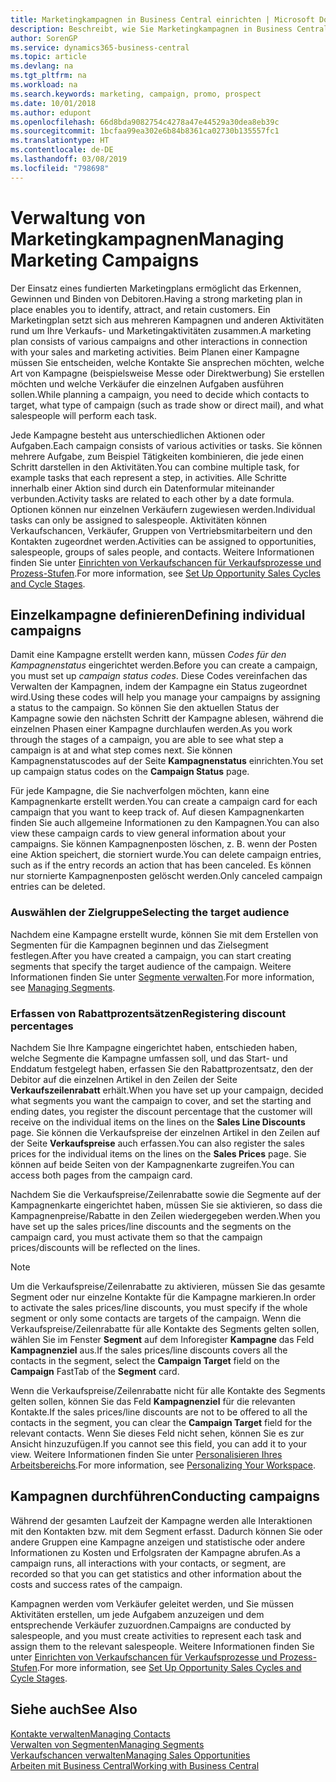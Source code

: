 ```yaml
---
title: Marketingkampagnen in Business Central einrichten | Microsoft Docs
description: Beschreibt, wie Sie Marketingkampagnen in Business Central einrichten und ausführen, um potenzielle Kunden zu identifizieren und Kunden zu behalten.
author: SorenGP
ms.service: dynamics365-business-central
ms.topic: article
ms.devlang: na
ms.tgt_pltfrm: na
ms.workload: na
ms.search.keywords: marketing, campaign, promo, prospect
ms.date: 10/01/2018
ms.author: edupont
ms.openlocfilehash: 66d8bda9082754c4278a47e44529a30dea8eb39c
ms.sourcegitcommit: 1bcfaa99ea302e6b84b8361ca02730b135557fc1
ms.translationtype: HT
ms.contentlocale: de-DE
ms.lasthandoff: 03/08/2019
ms.locfileid: "798698"
---
```

# <a name="managing-marketing-campaigns"></a><span data-ttu-id="8d449-103">Verwaltung von Marketingkampagnen</span><span class="sxs-lookup"><span data-stu-id="8d449-103">Managing Marketing Campaigns</span></span>
<span data-ttu-id="8d449-104">Der Einsatz eines fundierten Marketingplans ermöglicht das Erkennen, Gewinnen und Binden von Debitoren.</span><span class="sxs-lookup"><span data-stu-id="8d449-104">Having a strong marketing plan in place enables you to identify, attract, and retain customers.</span></span> <span data-ttu-id="8d449-105">Ein Marketingplan setzt sich aus mehreren Kampagnen und anderen Aktivitäten rund um Ihre Verkaufs- und Marketingaktivitäten zusammen.</span><span class="sxs-lookup"><span data-stu-id="8d449-105">A marketing plan consists of various campaigns and other interactions in connection with your sales and marketing activities.</span></span> <span data-ttu-id="8d449-106">Beim Planen einer Kampagne müssen Sie entscheiden, welche Kontakte Sie ansprechen möchten, welche Art von Kampagne (beispielsweise Messe oder Direktwerbung) Sie erstellen möchten und welche Verkäufer die einzelnen Aufgaben ausführen sollen.</span><span class="sxs-lookup"><span data-stu-id="8d449-106">While planning a campaign, you need to decide which contacts to target, what type of campaign (such as trade show or direct mail), and what salespeople will perform each task.</span></span>

<span data-ttu-id="8d449-107">Jede Kampagne besteht aus unterschiedlichen Aktionen oder Aufgaben.</span><span class="sxs-lookup"><span data-stu-id="8d449-107">Each campaign consists of various activities or tasks.</span></span> <span data-ttu-id="8d449-108">Sie können mehrere Aufgabe, zum Beispiel Tätigkeiten kombinieren, die jede einen Schritt darstellen in den Aktivitäten.</span><span class="sxs-lookup"><span data-stu-id="8d449-108">You can combine multiple task, for example tasks that each represent a step, in activities.</span></span> <span data-ttu-id="8d449-109">Alle Schritte innerhalb einer Aktion sind durch ein Datenformular miteinander verbunden.</span><span class="sxs-lookup"><span data-stu-id="8d449-109">Activity tasks are related to each other by a date formula.</span></span> <span data-ttu-id="8d449-110">Optionen können nur einzelnen Verkäufern zugewiesen werden.</span><span class="sxs-lookup"><span data-stu-id="8d449-110">Individual tasks can only be assigned to salespeople.</span></span> <span data-ttu-id="8d449-111">Aktivitäten können Verkaufschancen, Verkäufer, Gruppen von Vertriebsmitarbeitern und den Kontakten zugeordnet werden.</span><span class="sxs-lookup"><span data-stu-id="8d449-111">Activities can be assigned to opportunities, salespeople, groups of sales people, and contacts.</span></span> <span data-ttu-id="8d449-112">Weitere Informationen finden Sie unter [Einrichten von Verkaufschancen für Verkaufsprozesse und Prozess-Stufen](marketing-how-setup-opportunity-sales-cycles-stages.md).</span><span class="sxs-lookup"><span data-stu-id="8d449-112">For more information, see [Set Up Opportunity Sales Cycles and Cycle Stages](marketing-how-setup-opportunity-sales-cycles-stages.md).</span></span>

## <a name="defining-individual-campaigns"></a><span data-ttu-id="8d449-113">Einzelkampagne definieren</span><span class="sxs-lookup"><span data-stu-id="8d449-113">Defining individual campaigns</span></span>
<span data-ttu-id="8d449-114">Damit eine Kampagne erstellt werden kann, müssen *Codes für den Kampagnenstatus* eingerichtet werden.</span><span class="sxs-lookup"><span data-stu-id="8d449-114">Before you can create a campaign, you must set up *campaign status codes*.</span></span> <span data-ttu-id="8d449-115">Diese Codes vereinfachen das Verwalten der Kampagnen, indem der Kampagne ein Status zugeordnet wird.</span><span class="sxs-lookup"><span data-stu-id="8d449-115">Using these codes will help you manage your campaigns by assigning a status to the campaign.</span></span> <span data-ttu-id="8d449-116">So können Sie den aktuellen Status der Kampagne sowie den nächsten Schritt der Kampagne ablesen, während die einzelnen Phasen einer Kampagne durchlaufen werden.</span><span class="sxs-lookup"><span data-stu-id="8d449-116">As you work through the stages of a campaign, you are able to see what step a campaign is at and what step comes next.</span></span> <span data-ttu-id="8d449-117">Sie können Kampagnenstatuscodes auf der Seite **Kampagnenstatus** einrichten.</span><span class="sxs-lookup"><span data-stu-id="8d449-117">You set up campaign status codes on the **Campaign Status** page.</span></span>

<span data-ttu-id="8d449-118">Für jede Kampagne, die Sie nachverfolgen möchten, kann eine Kampagnenkarte erstellt werden.</span><span class="sxs-lookup"><span data-stu-id="8d449-118">You can create a campaign card for each campaign that you want to keep track of.</span></span> <span data-ttu-id="8d449-119">Auf diesen Kampagnenkarten finden Sie auch allgemeine Informationen zu den Kampagnen.</span><span class="sxs-lookup"><span data-stu-id="8d449-119">You can also view these campaign cards to view general information about your campaigns.</span></span>
<span data-ttu-id="8d449-120">Sie können Kampagnenposten löschen, z. B. wenn der Posten eine Aktion speichert, die storniert wurde.</span><span class="sxs-lookup"><span data-stu-id="8d449-120">You can delete campaign entries, such as if the entry records an action that has been canceled.</span></span> <span data-ttu-id="8d449-121">Es können nur stornierte Kampagnenposten gelöscht werden.</span><span class="sxs-lookup"><span data-stu-id="8d449-121">Only canceled campaign entries can be deleted.</span></span>

### <a name="selecting-the-target-audience"></a><span data-ttu-id="8d449-122">Auswählen der Zielgruppe</span><span class="sxs-lookup"><span data-stu-id="8d449-122">Selecting the target audience</span></span>
<span data-ttu-id="8d449-123">Nachdem eine Kampagne erstellt wurde, können Sie mit dem Erstellen von Segmenten für die Kampagnen beginnen und das Zielsegment festlegen.</span><span class="sxs-lookup"><span data-stu-id="8d449-123">After you have created a campaign, you can start creating segments that specify the target audience of the campaign.</span></span> <span data-ttu-id="8d449-124">Weitere Informationen finden Sie unter [Segmente verwalten](marketing-segments.md).</span><span class="sxs-lookup"><span data-stu-id="8d449-124">For more information, see [Managing Segments](marketing-segments.md).</span></span>

### <a name="registering-discount-percentages"></a><span data-ttu-id="8d449-125">Erfassen von Rabattprozentsätzen</span><span class="sxs-lookup"><span data-stu-id="8d449-125">Registering discount percentages</span></span>
<span data-ttu-id="8d449-126">Nachdem Sie Ihre Kampagne eingerichtet haben, entschieden haben, welche Segmente die Kampagne umfassen soll, und das Start- und Enddatum festgelegt haben, erfassen Sie den Rabattprozentsatz, den der Debitor auf die einzelnen Artikel in den Zeilen der Seite **Verkaufszeilenrabatt** erhält.</span><span class="sxs-lookup"><span data-stu-id="8d449-126">When you have set up your campaign, decided what segments you want the campaign to cover, and set the starting and ending dates, you register the discount percentage that the customer will receive on the individual items on the lines on the **Sales Line Discounts** page.</span></span> <span data-ttu-id="8d449-127">Sie können die Verkaufspreise der einzelnen Artikel in den Zeilen auf der Seite **Verkaufspreise** auch erfassen.</span><span class="sxs-lookup"><span data-stu-id="8d449-127">You can also register the sales prices for the individual items on the lines on the **Sales Prices** page.</span></span> <span data-ttu-id="8d449-128">Sie können auf beide Seiten von der Kampagnenkarte zugreifen.</span><span class="sxs-lookup"><span data-stu-id="8d449-128">You can access both pages from the campaign card.</span></span>

 <span data-ttu-id="8d449-129">Nachdem Sie die Verkaufspreise/Zeilenrabatte sowie die Segmente auf der Kampagnenkarte eingerichtet haben, müssen Sie sie aktivieren, so dass die Kampagnenpreise/Rabatte in den Zeilen wiedergegeben werden.</span><span class="sxs-lookup"><span data-stu-id="8d449-129">When you have set up the sales prices/line discounts and the segments on the campaign card, you must activate them so that the campaign prices/discounts will be reflected on the lines.</span></span>

> [!NOTE]  
>   <span data-ttu-id="8d449-130">Um die Verkaufspreise/Zeilenrabatte zu aktivieren, müssen Sie das gesamte Segment oder nur einzelne Kontakte für die Kampagne markieren.</span><span class="sxs-lookup"><span data-stu-id="8d449-130">In order to activate the sales prices/line discounts, you must specify if the whole segment or only some contacts are targets of the campaign.</span></span> <span data-ttu-id="8d449-131">Wenn die Verkaufspreise/Zeilenrabatte für alle Kontakte des Segments gelten sollen, wählen Sie im Fenster **Segment** auf dem Inforegister **Kampagne** das Feld **Kampagnenziel** aus.</span><span class="sxs-lookup"><span data-stu-id="8d449-131">If the sales prices/line discounts covers all the contacts in the segment, select the **Campaign Target** field on the **Campaign** FastTab of the **Segment** card.</span></span>

<span data-ttu-id="8d449-132">Wenn die Verkaufspreise/Zeilenrabatte nicht für alle Kontakte des Segments gelten sollen, können Sie das Feld **Kampagnenziel** für die relevanten Kontakte.</span><span class="sxs-lookup"><span data-stu-id="8d449-132">If the sales prices/line discounts are not to be offered to all the contacts in the segment, you can clear the **Campaign Target** field for the relevant contacts.</span></span> <span data-ttu-id="8d449-133">Wenn Sie dieses Feld nicht sehen, können Sie es zur Ansicht hinzuzufügen.</span><span class="sxs-lookup"><span data-stu-id="8d449-133">If you cannot see this field, you can add it to your view.</span></span> <span data-ttu-id="8d449-134">Weitere Informationen finden Sie unter [Personalisieren Ihres Arbeitsbereichs](ui-personalization-user.md).</span><span class="sxs-lookup"><span data-stu-id="8d449-134">For more information, see [Personalizing Your Workspace](ui-personalization-user.md).</span></span>

## <a name="conducting-campaigns"></a><span data-ttu-id="8d449-135">Kampagnen durchführen</span><span class="sxs-lookup"><span data-stu-id="8d449-135">Conducting campaigns</span></span>
<span data-ttu-id="8d449-136">Während der gesamten Laufzeit der Kampagne werden alle Interaktionen mit den Kontakten bzw. mit dem Segment erfasst. Dadurch können Sie oder andere Gruppen eine Kampagne anzeigen und statistische oder andere Informationen zu Kosten und Erfolgsraten der Kampagne abrufen.</span><span class="sxs-lookup"><span data-stu-id="8d449-136">As a campaign runs, all interactions with your contacts, or segment, are recorded so that you can get statistics and other information about the costs and success rates of the campaign.</span></span>

<span data-ttu-id="8d449-137">Kampagnen werden vom Verkäufer geleitet werden, und Sie müssen Aktivitäten erstellen, um jede Aufgabem anzuzeigen und dem entsprechende Verkäufer zuzuordnen.</span><span class="sxs-lookup"><span data-stu-id="8d449-137">Campaigns are conducted by salespeople, and you must create activities to represent each task and assign them to the relevant salespeople.</span></span> <span data-ttu-id="8d449-138">Weitere Informationen finden Sie unter [Einrichten von Verkaufschancen für Verkaufsprozesse und Prozess-Stufen](marketing-how-setup-opportunity-sales-cycles-stages.md).</span><span class="sxs-lookup"><span data-stu-id="8d449-138">For more information, see [Set Up Opportunity Sales Cycles and Cycle Stages](marketing-how-setup-opportunity-sales-cycles-stages.md).</span></span>

## <a name="see-also"></a><span data-ttu-id="8d449-139">Siehe auch</span><span class="sxs-lookup"><span data-stu-id="8d449-139">See Also</span></span>
[<span data-ttu-id="8d449-140">Kontakte verwalten</span><span class="sxs-lookup"><span data-stu-id="8d449-140">Managing Contacts</span></span>](marketing-contacts.md)  
[<span data-ttu-id="8d449-141">Verwalten von Segmenten</span><span class="sxs-lookup"><span data-stu-id="8d449-141">Managing Segments</span></span>](marketing-segments.md)  
[<span data-ttu-id="8d449-142">Verkaufschancen verwalten</span><span class="sxs-lookup"><span data-stu-id="8d449-142">Managing Sales Opportunities</span></span>](marketing-manage-sales-opportunities.md)  
[<span data-ttu-id="8d449-143">Arbeiten mit  Business Central</span><span class="sxs-lookup"><span data-stu-id="8d449-143">Working with Business Central</span></span>](ui-work-product.md)  
